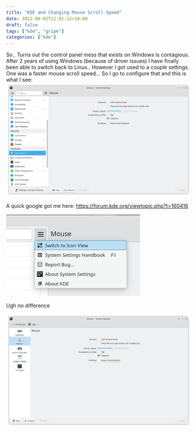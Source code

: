 ```yaml
---
title: "KDE and Changing Mouse Scroll Speed"
date: 2022-06-02T22:02:12+10:00
draft: false
tags: ["kde", "gripe"]
categories: ["kde"]
---
```


So.. Turns out the control panel mess that exists on Windows is
contagious. After 2 years of using Windows (because of driver issues)
I have finally been able to switch back to Linux.. However I got used
to a couple settings. One was a faster mouse scroll speed... So I go
to configure that and this is what I see:
![img.png](img.png)

A quick google got me here:
https://forum.kde.org/viewtopic.php?t=160416

![img_1.png](img_1.png)

Ugh no difference

![img_2.png](img_2.png)

